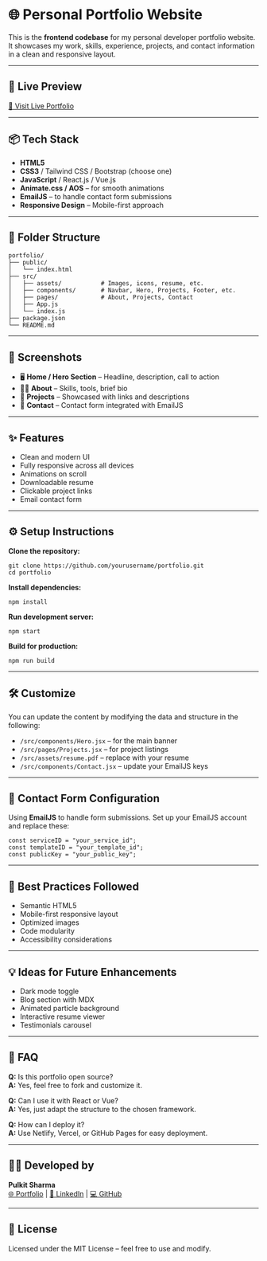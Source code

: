 <!DOCTYPE html>
<html lang="en">
<head>
  <meta charset="UTF-8" />
  <meta name="viewport" content="width=device-width, initial-scale=1.0"/>
  
</head>
<body>

  <h1>🌐 Personal Portfolio Website</h1>
  <p>This is the <strong>frontend codebase</strong> for my personal developer portfolio website. It showcases my work, skills, experience, projects, and contact information in a clean and responsive layout.</p>

  <hr/>

  <h2>🚀 Live Preview</h2>
  <p><a href="https://your-portfolio-url.com" target="_blank">🔗 Visit Live Portfolio</a></p>

  <hr/>

  <h2>📦 Tech Stack</h2>
  <ul>
    <li><strong>HTML5</strong></li>
    <li><strong>CSS3</strong> / Tailwind CSS / Bootstrap (choose one)</li>
    <li><strong>JavaScript</strong> / React.js / Vue.js</li>
    <li><strong>Animate.css / AOS</strong> – for smooth animations</li>
    <li><strong>EmailJS</strong> – to handle contact form submissions</li>
    <li><strong>Responsive Design</strong> – Mobile-first approach</li>
  </ul>

  <hr/>

  <h2>📁 Folder Structure</h2>
  <pre><code>portfolio/
├── public/
│   └── index.html
├── src/
│   ├── assets/           # Images, icons, resume, etc.
│   ├── components/       # Navbar, Hero, Projects, Footer, etc.
│   ├── pages/            # About, Projects, Contact
│   ├── App.js
│   └── index.js
├── package.json
└── README.md</code></pre>

  <hr/>

  <h2>📸 Screenshots</h2>
  <ul>
    <li>🖥️ <strong>Home / Hero Section</strong> – Headline, description, call to action</li>
    <li>🧑‍💻 <strong>About</strong> – Skills, tools, brief bio</li>
    <li>📂 <strong>Projects</strong> – Showcased with links and descriptions</li>
    <li>📧 <strong>Contact</strong> – Contact form integrated with EmailJS</li>
  </ul>

  <hr/>

  <h2>✨ Features</h2>
  <ul>
    <li>Clean and modern UI</li>
    <li>Fully responsive across all devices</li>
    <li>Animations on scroll</li>
    <li>Downloadable resume</li>
    <li>Clickable project links</li>
    <li>Email contact form</li>
  </ul>

  <hr/>

  <h2>⚙️ Setup Instructions</h2>
  <p><strong>Clone the repository:</strong></p>
  <pre><code>git clone https://github.com/yourusername/portfolio.git
cd portfolio</code></pre>

  <p><strong>Install dependencies:</strong></p>
  <pre><code>npm install</code></pre>

  <p><strong>Run development server:</strong></p>
  <pre><code>npm start</code></pre>

  <p><strong>Build for production:</strong></p>
  <pre><code>npm run build</code></pre>

  <hr/>

  <h2>🛠️ Customize</h2>
  <p>You can update the content by modifying the data and structure in the following:</p>
  <ul>
    <li><code>/src/components/Hero.jsx</code> – for the main banner</li>
    <li><code>/src/pages/Projects.jsx</code> – for project listings</li>
    <li><code>/src/assets/resume.pdf</code> – replace with your resume</li>
    <li><code>/src/components/Contact.jsx</code> – update your EmailJS keys</li>
  </ul>

  <hr/>

  <h2>📨 Contact Form Configuration</h2>
  <p>Using <strong>EmailJS</strong> to handle form submissions. Set up your EmailJS account and replace these:</p>
  <pre><code>const serviceID = "your_service_id";
const templateID = "your_template_id";
const publicKey = "your_public_key";</code></pre>

  <hr/>

  <h2>🧠 Best Practices Followed</h2>
  <ul>
    <li>Semantic HTML5</li>
    <li>Mobile-first responsive layout</li>
    <li>Optimized images</li>
    <li>Code modularity</li>
    <li>Accessibility considerations</li>
  </ul>

  <hr/>

  <h2>💡 Ideas for Future Enhancements</h2>
  <ul>
    <li>Dark mode toggle</li>
    <li>Blog section with MDX</li>
    <li>Animated particle background</li>
    <li>Interactive resume viewer</li>
    <li>Testimonials carousel</li>
  </ul>

  <hr/>

  <h2>🙋 FAQ</h2>
  <p><strong>Q:</strong> Is this portfolio open source?<br/>
  <strong>A:</strong> Yes, feel free to fork and customize it.</p>

  <p><strong>Q:</strong> Can I use it with React or Vue?<br/>
  <strong>A:</strong> Yes, just adapt the structure to the chosen framework.</p>

  <p><strong>Q:</strong> How can I deploy it?<br/>
  <strong>A:</strong> Use Netlify, Vercel, or GitHub Pages for easy deployment.</p>

  <hr/>

  <h2>👨‍💻 Developed by</h2>
  <p><strong>Pulkit Sharma</strong><br/>
  <a href="https://your-portfolio-url.com">🌐 Portfolio</a> |
  <a href="https://linkedin.com/in/yourprofile">🔗 LinkedIn</a> |
  <a href="https://github.com/yourusername">💻 GitHub</a></p>

  <hr/>

  <h2>📄 License</h2>
  <p>Licensed under the MIT License – feel free to use and modify.</p>

</body>
</html>
